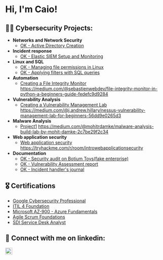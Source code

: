 <h1>Hi, I'm Caio! </h1>

<h2>👨‍💻 Cybersecurity Projects:</h2>

- <b>Networks and Network Security</b>
  - [OK - Active Directory Creation](https://github.com/caiomac/Active-Directory-Creation-Home-Lab)
- <b>Incident response</b>
  - [OK - Elastic SIEM Setup and Monitoring](https://github.com/caiomac/Elastic-Cloud-SIEM/blob/main/README.md)
- <b>Linux and SQL</b>
  - [OK - Managing file permissions in Linux](https://github.com/caiomac/Managing-file-permissions-in-Linux)
  - [OK - Applying filters with SQL queries](https://github.com/caiomac/Applying-filters-with-SQL-queries)
- <b>Automation</b>
  - [Creating a File Integrity Monitor](https://github.com/joshmadakor1/Algorithms-Practice)
    https://medium.com/@sebastienwebdev/file-integrity-monitor-in-python-a-beginners-guide-fedefc9d9284
- <b>Vulnerability Analysis</b>
  - [Creating a Vulnerability Management Lab](https://github.com/joshmadakor1/Algorithms-Practice)
    https://medium.com/@j.andrew.hillary/nessus-vulnerability-management-lab-for-beginners-56dd9e0265d3
- <b>Malware Analysis</b>
  - [Project1](https://github.com/joshmadakor1/Algorithms-Practice)
    https://medium.com/@mohitrdamke/malware-analysis-build-lab-by-mohit-damke-2c7be29f2c34
- <b>Web application security</b>
  - [Web application security](https://github.com/joshmadakor1/Algorithms-Practice)
    https://tryhackme.com/r/room/introwebapplicationsecurity
- <b>Documentation</b>
  - [OK - Security audit on Botium Toys(fake enterprise)](https://github.com/caiomac/Security-Audit-on-Botium-toys)
  - [OK - Vulnerability Assessment report](https://github.com/caiomac/Vulnerability-assessment-report)
  - [OK - Incident handler's journal](https://github.com/caiomac/Incident-handler-s-journal)
    
<h2>🎖️ Certifications</h2>

- [Google Cybersecurity Professional](https://drive.google.com/file/d/1BOWndfstoL3aiVBWrHsJG-N8gTBZnQsD/view?usp=drivesdk)
- [ITIL 4 Foundation](https://drive.google.com/file/d/1E2hV9ODdsEPH2SWXditqTkI6OwNhZFrW/view?usp=drivesdk)
- [Microsoft AZ-900 - Azure Fundamentals](https://drive.google.com/file/d/1BKMzw1n1UQnjaSUjQD14dmr7da_nKIqS/view?usp=drivesdk)
- [Agile Scrum Foundations](https://drive.google.com/file/d/1MMqVppJIRGpW4R_Lg1RWhgw48Dglk9kh/view?usp=drivesdk)
- [SDI Service Desk Analyst](https://drive.google.com/file/d/1BOZIiQcT_uu9S8Emhp0RX4SUMCjgbRSS/view?usp=drivesdk)

<h2> 🤳 Connect with me on linkedin:</h2>


[<img align="left" alt="JoshMadakor | LinkedIn" width="22px" src="https://cdn.jsdelivr.net/npm/simple-icons@v3/icons/linkedin.svg" />][linkedin]

[linkedin]: https://www.linkedin.com/in/caio-macedo-aab71b162/

<!--
**joshmadakor1/joshmadakor1** is a ✨ _special_ ✨ repository because its `README.md` (this file) appears on your GitHub profile.

Here are some ideas to get you started:

- 🔭 I’m currently working on ...
- 🌱 I’m currently learning ...
- 👯 I’m looking to collaborate on ...
- 🤔 I’m looking for help with ...
- 💬 Ask me about ...
- 📫 How to reach me: ...
- 😄 Pronouns: ...
- ⚡ Fun fact: ...
-->
